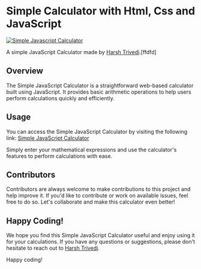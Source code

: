 # Simple Calculator with Html, Css and JavaScript
[![Simple Javascript Calculator](https://raw.githubusercontent.com/harsh98trivedi/Simple-JavaScript-Calculator/master/images/meta.jpg)](https://harsh98trivedi.github.io/Simple-JavaScript-Calculator)

A simple JavaScript Calculator made by [Harsh Trivedi](https://harsh98trivedi.github.io).[ffdfd]

## Overview

The Simple JavaScript Calculator is a straightforward web-based calculator built using JavaScript. It provides basic arithmetic operations to help users perform calculations quickly and efficiently.

## Usage

You can access the Simple JavaScript Calculator by visiting the following link: [Simple JavaScript Calculator](https://harsh98trivedi.github.io/Simple-JavaScript-Calculator)

Simply enter your mathematical expressions and use the calculator's features to perform calculations with ease.

## Contributors

Contributors are always welcome to make contributions to this project and help improve it. If you'd like to contribute or work on available issues, feel free to do so. Let's collaborate and make this calculator even better!

## Happy Coding!

We hope you find this Simple JavaScript Calculator useful and enjoy using it for your calculations. If you have any questions or suggestions, please don't hesitate to reach out to [Harsh Trivedi](https://harsh98trivedi.github.io).

Happy coding!

